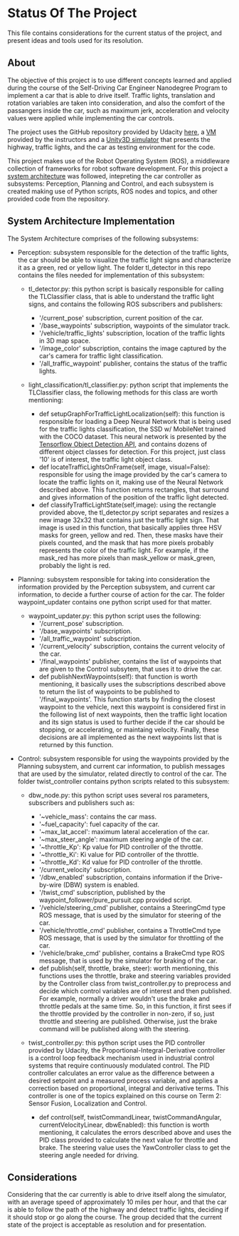 # Status Of The Project

This file contains considerations for the current status of the project, and present ideas and tools used for its resolution.

## About

The objective of this project is to use different concepts learned and applied during the course of the Self-Driving Car Engineer Nanodegree Program to implement a car that is able to drive itself. Traffic lights, translation and rotation variables are taken into consideration, and also the comfort of the passangers inside the car, such as maximum jerk, acceleration and velocity values were applied while implementing the car controls.

The project uses the GitHub repository provided by Udacity [here](https://github.com/udacity/CarND-Capstone), a [VM](https://classroom.udacity.com/nanodegrees/nd013/parts/6047fe34-d93c-4f50-8336-b70ef10cb4b2/modules/e1a23b06-329a-4684-a717-ad476f0d8dff/lessons/7e3627d7-14f7-4a33-9dbf-75c98a6e411b/concepts/8c742938-8436-4d3d-9939-31e40284e7a6?contentVersion=1.0.0&contentLocale=en-us) provided by the instructors and a [Unity3D simulator](https://github.com/udacity/CarND-Capstone/releases) that presents the highway, traffic lights, and the car as testing environment for the code.

This project makes use of the Robot Operating System (ROS), a middleware collection of frameworks for robot software development. For this project a [system architecture](https://classroom.udacity.com/nanodegrees/nd013/parts/6047fe34-d93c-4f50-8336-b70ef10cb4b2/modules/e1a23b06-329a-4684-a717-ad476f0d8dff/lessons/462c933d-9f24-42d3-8bdc-a08a5fc866e4/concepts/455f33f0-2c2d-489d-9ab2-201698fbf21a) was followed, intepreting the car controller as subsystems: Perception, Planning and Control, and each subsystem is created making use of Python scripts, ROS nodes and topics, and other provided code from the repository.

## System Architecture Implementation

The System Architecture comprises of the following subsystems:

- Perception: subsystem responsible for the detection of the traffic lights, the car should be able to visualize the traffic light signs and characterize it as a green, red or yellow light. The folder tl_detector in this repo contains the files needed for implementation of this subsystem:
    
    - tl_detector.py: this python script is basically responsible for calling the TLClassifier class, that is able to understand the traffic light signs, and contains the following ROS subscribers and publishers:
      - '/current_pose' subscription, current position of the car.
      - '/base_waypoints' subscription, waypoints of the simulator track.
      - '/vehicle/traffic_lights' subscription, location of the traffic lights in 3D map space.
      - '/image_color' subscription, contains the image captured by the car's camera for traffic light classification.
      - '/all_traffic_waypoint' publisher, contains the status of the traffic lights.
    
    - light_classification/tl_classifier.py: python script that implements the TLClassifier class, the following methods for this class are worth mentioning:
      - def setupGraphForTrafficLightLocalization(self): this function is responsible for loading a Deep Neural Network that is being used for the traffic lights classification, the SSD w/ MobileNet trained with the COCO dataset. This neural network is presented by the [Tensorflow Object Detection API](https://github.com/tensorflow/models/tree/master/research/object_detection), and contains dozens of different object classes for detection. For this project, just class '10' is of interest, the traffic light object class.
      - def locateTrafficLightsOnFrame(self, image, visual=False): responsible for using the image provided by the car's camera to locate the traffic lights on it, making use of the Neural Network described above. This function returns rectangles, that surround and gives information of the position of the traffic light detected.
      - def classifyTrafficLightState(self,image): using the rectangle provided above, the tl_detector.py script separates and resizes a new image 32x32 that contains just the traffic light sign. That image is used in this function, that basically applies three HSV masks for green, yellow and red. Then, these masks have their pixels counted, and the mask that has more pixels probably represents the color of the traffic light. For example, if the mask_red has more pixels than mask_yellow or mask_green, probably the light is red.
      
- Planning: subsystem responsible for taking into consideration the information provided by the Perception subsystem, and current car information, to decide a further course of action for the car. The folder waypoint_updater contains one python script used for that matter.
  
  - waypoint_updater.py: this python script uses the following:
    - '/current_pose' subscription.
    - '/base_waypoints' subscription.
    - '/all_traffic_waypoint' subscription.
    - '/current_velocity' subscription, contains the current velocity of the car.
    - '/final_waypoints' publisher, contains the list of waypoints that are given to the Control subsytem, that uses it to drive the car.
    - def publishNextWaypoints(self): that function is worth mentioning, it basically uses the subscriptions described above to return the list of waypoints to be published to '/final_waypoints'. This function starts by finding the closest waypoint to the vehicle, next this waypoint is considered first in the following list of next waypoints, then the traffic light location and its sign status is used to further decide if the car should be stopping, or accelerating, or maintaing velocity. Finally, these decisions are all implemented as the next waypoints list that is returned by this function.
    
- Control: subsystem responsible for using the waypoints provided by the Planning subsystem, and current car information, to publish messages that are used by the simulator, related directly to control of the car. The folder twist_controller contains python scripts related to this subsystem:

  - dbw_node.py: this python script uses several ros parameters, subscribers and publishers such as:
    - '~vehicle_mass': contains the car mass.
    - '~fuel_capacity': fuel capacity of the car.
    - '~max_lat_accel': maximum lateral acceleration of the car.
    - '~max_steer_angle': maximum steering angle of the car.
    - '~throttle_Kp': Kp value for PID controller of the throttle.
    - '~throttle_Ki': Ki value for PID controller of the throttle.
    - '~throttle_Kd': Kd value for PID controller of the throttle.
    - '/current_velocity' subscription.
    - '/dbw_enabled' subscription, contains information if the Drive-by-wire (DBW) system is enabled.
    - '/twist_cmd' subscription, published by the waypoint_follower/pure_pursuit.cpp provided script.
    - '/vehicle/steering_cmd' publisher, contains a SteeringCmd type ROS message, that is used by the simulator for steering of the car.
    - '/vehicle/throttle_cmd' publisher, contains a ThrottleCmd type ROS message, that is used by the simulator for throttling of the car.
    - '/vehicle/brake_cmd' publisher, contains a BrakeCmd type ROS message, that is used by the simulator for braking of the car.
    - def publish(self, throttle, brake, steer): worth mentioning, this functions uses the throttle, brake and steering variables provided by the Controller class from twist_controller.py to preprocess and decide which control variables are of interest and then published. For example, normally a driver wouldn't use the brake and throttle pedals at the same time. So, in this function, it first sees if the throttle provided by the controller in non-zero, if so, just throttle and steering are published. Otherwise, just the brake command will be published along with the steering.
  
  - twist_controller.py: this python script uses the PID controller provided by Udacity, the Proportional-Integral-Derivative controller is a control loop feedback mechanism used in industrial control systems that require continuously modulated control. The PID controller calculates an error value as the difference between a desired setpoint and a measured process variable, and applies a correction based on proportional, integral and derivative terms. This controller is one of the topics explained on this course on Term 2: Sensor Fusion, Localization and Control.
    - def control(self, twistCommandLinear, twistCommandAngular, currentVelocityLinear, dbwEnabled): this function is worth mentioning, it calculates the errors described above and uses the PID class provided to calculate the next value for throttle and brake. The steering value uses the YawController class to get the steering angle needed for driving.
    
    
## Considerations

Considering that the car currently is able to drive itself along the simulator, with an average speed of approximately 10 miles per hour, and that the car is able to follow the path of the highway and detect traffic lights, deciding if it should stop or go along the course. The group decided that the current state of the project is acceptable as resolution and for presentation.
    
    
  

